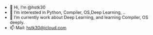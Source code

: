 - 👋 Hi, I’m @hstk30
- 👀 I’m interested in Python, Compiler, OS,Deep Learning, ..
- 🌱 I’m currently work about Deep Learning, and learning Compiler, OS deeply.
- 📫 Mail: hstk30@icloud.com

<!---
hstk30/hstk30 is a ✨ special ✨ repository because its `README.md` (this file) appears on your GitHub profile.
You can click the Preview link to take a look at your changes.
--->

